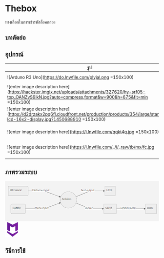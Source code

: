 # Thebox
ทางเลือกในการเข้ารหัสล็อคกล่อง

## บทคัดย่อ

## อุปกรณ์
| รูป   |      ชื่อ      |
|----------|:-------------:|
| ![Arduno R3 Uno](https://do.lnwfile.com/plvjal.png =150x100) |  Arduno R3 Uno |
| ![enter image description here](https://hackster.imgix.net/uploads/attachments/327620/hy-srf05-top_OANZvS9lkN.jpg?auto=compress,format&w=900&h=675&fit=min =150x100) |  Module Ultrasonic SR05 |
| ![enter image description here](https://d2drzakx2pq6fl.cloudfront.net/production/products/354/large/standard-lcd-16x2-display.jpg?1450688910 =150x100) | LCD 16x2 |
| ![enter image description here](https://i.lnwfile.com/qqkt4q.jpg =150x100) | Switch กดติดปล่อยดับ x 3|
| ![enter image description here](https://i.lnwfile.com/_/i/_raw/tb/mx/fc.jpg =150x100) | Switch กดติดปล่อยดับสีแดง x1 |


## ภาพรวมระบบ
![diagram](https://github.com/TheMhee/THEBOX/blob/master/pic/Untitled.png)
![alt text](https://github.com/adam-p/markdown-here/raw/master/src/common/images/icon48.png "Logo Title Text 1")
## วิธีการใช้

